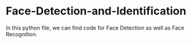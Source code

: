# Face-Detection-and-Identification

In this python file, we can find code for Face Detection as well as Face Recognition.
